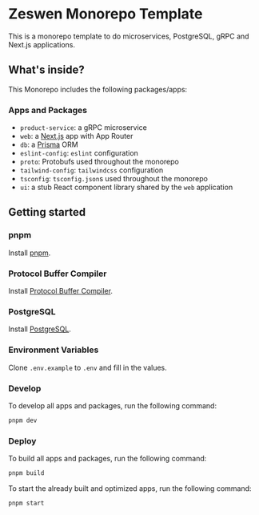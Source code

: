 # Zeswen Monorepo Template

This is a monorepo template to do microservices, PostgreSQL, gRPC and Next.js applications.

## What's inside?

This Monorepo includes the following packages/apps:

### Apps and Packages

- `product-service`: a gRPC microservice
- `web`: a [Next.js](https://nextjs.org/) app with App Router
- `db`: a [Prisma](https://www.prisma.io/) ORM
- `eslint-config`: `eslint` configuration
- `proto`: Protobufs used throughout the monorepo
- `tailwind-config`: `tailwindcss` configuration
- `tsconfig`: `tsconfig.json`s used throughout the monorepo
- `ui`: a stub React component library shared by the `web` application

## Getting started

### pnpm

Install [pnpm](https://pnpm.io/installation).

### Protocol Buffer Compiler

Install [Protocol Buffer Compiler](https://grpc.io/docs/protoc-installation/).

### PostgreSQL

Install [PostgreSQL]('https://hub.docker.com/_/postgres').

### Environment Variables

Clone `.env.example` to `.env` and fill in the values.

### Develop

To develop all apps and packages, run the following command:

```sh
pnpm dev
```

### Deploy

To build all apps and packages, run the following command:

```sh
pnpm build
```

To start the already built and optimized apps, run the following command:

```sh
pnpm start
```
